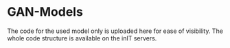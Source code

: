 # GAN-Models

The code for the used model only is uploaded here for ease of visibility. The whole code structure is available on the inIT servers.
